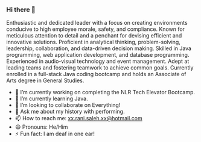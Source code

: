 ### Hi there 👋

<!--
**SalehRani/SalehRani** is a ✨ _special_ ✨ repository because its `README.md` (this file) appears on your GitHub profile.

Here are some ideas to get you started:

- 🔭 I’m currently working on ...
- 🌱 I’m currently learning ...
- 👯 I’m looking to collaborate on ...
- 🤔 I’m looking for help with ...
- 💬 Ask me about ...
- 📫 How to reach me: ...
- 😄 Pronouns: ...
- ⚡ Fun fact: ...
-->

Enthusiastic and dedicated leader with a focus on creating environments conducive to high employee morale, safety, and compliance. Known for meticulous attention to detail and a penchant for devising efficient and innovative solutions. Proficient in analytical thinking, problem-solving, leadership, collaboration, and data-driven decision making. Skilled in Java programming, web application development, and database programming. Experienced in audio-visual technology and event management. Adept at leading teams and fostering teamwork to achieve common goals. Currently enrolled in a full-stack Java coding bootcamp and holds an Associate of Arts degree in General Studies.

- 🔭 I’m currently working on completing the NLR Tech Elevator Bootcamp.
- 🌱 I’m currently learning Java.
- 👯 I’m looking to collaborate on Everything!
- 💬 Ask me about my history with performing.
- 📫 How to reach me: xx.rani.saleh.xx@hotmail.com
- 😄 Pronouns: He/Him
- ⚡ Fun fact: I am deaf in one ear!
